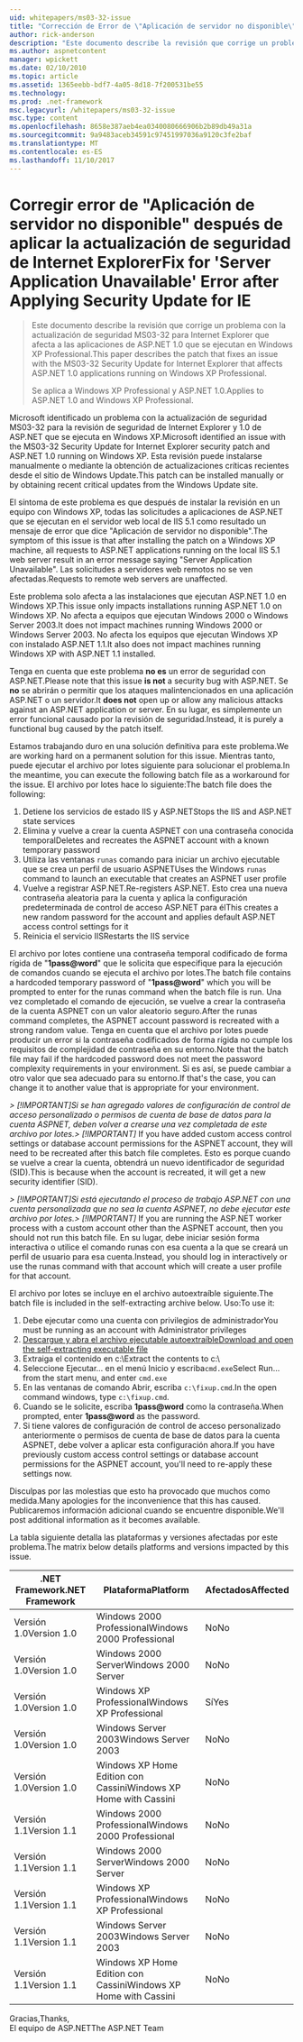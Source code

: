 ```yaml
---
uid: whitepapers/ms03-32-issue
title: "Corrección de Error de \"Aplicación de servidor no disponible\" después de aplicar la actualización de seguridad de Internet Explorer | Documentos de Microsoft"
author: rick-anderson
description: "Este documento describe la revisión que corrige un problema con la actualización de seguridad MS03-32 para Internet Explorer que afecta a las aplicaciones de ASP.NET 1.0 que se ejecutan en Wi..."
ms.author: aspnetcontent
manager: wpickett
ms.date: 02/10/2010
ms.topic: article
ms.assetid: 1365eebb-bdf7-4a05-8d18-7f200531be55
ms.technology: 
ms.prod: .net-framework
msc.legacyurl: /whitepapers/ms03-32-issue
msc.type: content
ms.openlocfilehash: 8658e387aeb4ea0340080666906b2b89db49a31a
ms.sourcegitcommit: 9a9483aceb34591c97451997036a9120c3fe2baf
ms.translationtype: MT
ms.contentlocale: es-ES
ms.lasthandoff: 11/10/2017
---
```

<a name="fix-for-server-application-unavailable-error-after-applying-security-update-for-ie"></a><span data-ttu-id="4a02d-103">Corregir error de "Aplicación de servidor no disponible" después de aplicar la actualización de seguridad de Internet Explorer</span><span class="sxs-lookup"><span data-stu-id="4a02d-103">Fix for 'Server Application Unavailable' Error after Applying Security Update for IE</span></span>
====================
> <span data-ttu-id="4a02d-104">Este documento describe la revisión que corrige un problema con la actualización de seguridad MS03-32 para Internet Explorer que afecta a las aplicaciones de ASP.NET 1.0 que se ejecutan en Windows XP Professional.</span><span class="sxs-lookup"><span data-stu-id="4a02d-104">This paper describes the patch that fixes an issue with the MS03-32 Security Update for Internet Explorer that affects ASP.NET 1.0 applications running on Windows XP Professional.</span></span>
> 
> <span data-ttu-id="4a02d-105">Se aplica a Windows XP Professional y ASP.NET 1.0.</span><span class="sxs-lookup"><span data-stu-id="4a02d-105">Applies to ASP.NET 1.0 and Windows XP Professional.</span></span>


<span data-ttu-id="4a02d-106">Microsoft identificado un problema con la actualización de seguridad MS03-32 para la revisión de seguridad de Internet Explorer y 1.0 de ASP.NET que se ejecuta en Windows XP.</span><span class="sxs-lookup"><span data-stu-id="4a02d-106">Microsoft identified an issue with the MS03-32 Security Update for Internet Explorer security patch and ASP.NET 1.0 running on Windows XP.</span></span> <span data-ttu-id="4a02d-107">Esta revisión puede instalarse manualmente o mediante la obtención de actualizaciones críticas recientes desde el sitio de Windows Update.</span><span class="sxs-lookup"><span data-stu-id="4a02d-107">This patch can be installed manually or by obtaining recent critical updates from the Windows Update site.</span></span>

<span data-ttu-id="4a02d-108">El síntoma de este problema es que después de instalar la revisión en un equipo con Windows XP, todas las solicitudes a aplicaciones de ASP.NET que se ejecutan en el servidor web local de IIS 5.1 como resultado un mensaje de error que dice "Aplicación de servidor no disponible".</span><span class="sxs-lookup"><span data-stu-id="4a02d-108">The symptom of this issue is that after installing the patch on a Windows XP machine, all requests to ASP.NET applications running on the local IIS 5.1 web server result in an error message saying "Server Application Unavailable".</span></span> <span data-ttu-id="4a02d-109">Las solicitudes a servidores web remotos no se ven afectadas.</span><span class="sxs-lookup"><span data-stu-id="4a02d-109">Requests to remote web servers are unaffected.</span></span>

<span data-ttu-id="4a02d-110">Este problema solo afecta a las instalaciones que ejecutan ASP.NET 1.0 en Windows XP.</span><span class="sxs-lookup"><span data-stu-id="4a02d-110">This issue only impacts installations running ASP.NET 1.0 on Windows XP.</span></span> <span data-ttu-id="4a02d-111">No afecta a equipos que ejecutan Windows 2000 o Windows Server 2003.</span><span class="sxs-lookup"><span data-stu-id="4a02d-111">It does not impact machines running Windows 2000 or Windows Server 2003.</span></span> <span data-ttu-id="4a02d-112">No afecta los equipos que ejecutan Windows XP con instalado ASP.NET 1.1.</span><span class="sxs-lookup"><span data-stu-id="4a02d-112">It also does not impact machines running Windows XP with ASP.NET 1.1 installed.</span></span>

<span data-ttu-id="4a02d-113">Tenga en cuenta que este problema **no es** un error de seguridad con ASP.NET.</span><span class="sxs-lookup"><span data-stu-id="4a02d-113">Please note that this issue **is not** a security bug with ASP.NET.</span></span> <span data-ttu-id="4a02d-114">Se **no** se abrirán o permitir que los ataques malintencionados en una aplicación ASP.NET o un servidor.</span><span class="sxs-lookup"><span data-stu-id="4a02d-114">It **does not** open up or allow any malicious attacks against an ASP.NET application or server.</span></span> <span data-ttu-id="4a02d-115">En su lugar, es simplemente un error funcional causado por la revisión de seguridad.</span><span class="sxs-lookup"><span data-stu-id="4a02d-115">Instead, it is purely a functional bug caused by the patch itself.</span></span>

<span data-ttu-id="4a02d-116">Estamos trabajando duro en una solución definitiva para este problema.</span><span class="sxs-lookup"><span data-stu-id="4a02d-116">We are working hard on a permanent solution for this issue.</span></span> <span data-ttu-id="4a02d-117">Mientras tanto, puede ejecutar el archivo por lotes siguiente para solucionar el problema.</span><span class="sxs-lookup"><span data-stu-id="4a02d-117">In the meantime, you can execute the following batch file as a workaround for the issue.</span></span> <span data-ttu-id="4a02d-118">El archivo por lotes hace lo siguiente:</span><span class="sxs-lookup"><span data-stu-id="4a02d-118">The batch file does the following:</span></span>

1. <span data-ttu-id="4a02d-119">Detiene los servicios de estado IIS y ASP.NET</span><span class="sxs-lookup"><span data-stu-id="4a02d-119">Stops the IIS and ASP.NET state services</span></span>
2. <span data-ttu-id="4a02d-120">Elimina y vuelve a crear la cuenta ASPNET con una contraseña conocida temporal</span><span class="sxs-lookup"><span data-stu-id="4a02d-120">Deletes and recreates the ASPNET account with a known temporary password</span></span>
3. <span data-ttu-id="4a02d-121">Utiliza las ventanas `runas` comando para iniciar un archivo ejecutable que se crea un perfil de usuario ASPNET</span><span class="sxs-lookup"><span data-stu-id="4a02d-121">Uses the Windows `runas` command to launch an executable that creates an ASPNET user profile</span></span>
4. <span data-ttu-id="4a02d-122">Vuelve a registrar ASP.NET.</span><span class="sxs-lookup"><span data-stu-id="4a02d-122">Re-registers ASP.NET.</span></span> <span data-ttu-id="4a02d-123">Esto crea una nueva contraseña aleatoria para la cuenta y aplica la configuración predeterminada de control de acceso ASP.NET para él</span><span class="sxs-lookup"><span data-stu-id="4a02d-123">This creates a new random password for the account and applies default ASP.NET access control settings for it</span></span>
5. <span data-ttu-id="4a02d-124">Reinicia el servicio IIS</span><span class="sxs-lookup"><span data-stu-id="4a02d-124">Restarts the IIS service</span></span>

<span data-ttu-id="4a02d-125">El archivo por lotes contiene una contraseña temporal codificado de forma rígida de "**1pass@word**" que le solicita que especifique para la ejecución de comandos cuando se ejecuta el archivo por lotes.</span><span class="sxs-lookup"><span data-stu-id="4a02d-125">The batch file contains a hardcoded temporary password of "**1pass@word**" which you will be prompted to enter for the runas command when the batch file is run.</span></span> <span data-ttu-id="4a02d-126">Una vez completado el comando de ejecución, se vuelve a crear la contraseña de la cuenta ASPNET con un valor aleatorio seguro.</span><span class="sxs-lookup"><span data-stu-id="4a02d-126">After the runas command completes, the ASPNET account password is recreated with a strong random value.</span></span> <span data-ttu-id="4a02d-127">Tenga en cuenta que el archivo por lotes puede producir un error si la contraseña codificados de forma rígida no cumple los requisitos de complejidad de contraseña en su entorno.</span><span class="sxs-lookup"><span data-stu-id="4a02d-127">Note that the batch file may fail if the hardcoded password does not meet the password complexity requirements in your environment.</span></span> <span data-ttu-id="4a02d-128">Si es así, se puede cambiar a otro valor que sea adecuado para su entorno.</span><span class="sxs-lookup"><span data-stu-id="4a02d-128">If that's the case, you can change it to another value that is appropriate for your environment.</span></span>

<span data-ttu-id="4a02d-129">*> [!IMPORTANT]*Si se han agregado valores de configuración de control de acceso personalizado o permisos de cuenta de base de datos para la cuenta ASPNET, deben volver a crearse una vez completada de este archivo por lotes.</span><span class="sxs-lookup"><span data-stu-id="4a02d-129">*> [!IMPORTANT]* If you have added custom access control settings or database account permissions for the ASPNET account, they will need to be recreated after this batch file completes.</span></span> <span data-ttu-id="4a02d-130">Esto es porque cuando se vuelve a crear la cuenta, obtendrá un nuevo identificador de seguridad (SID).</span><span class="sxs-lookup"><span data-stu-id="4a02d-130">This is because when the account is recreated, it will get a new security identifier (SID).</span></span>

<span data-ttu-id="4a02d-131">*> [!IMPORTANT]*Si está ejecutando el proceso de trabajo ASP.NET con una cuenta personalizada que no sea la cuenta ASPNET, no debe ejecutar este archivo por lotes.</span><span class="sxs-lookup"><span data-stu-id="4a02d-131">*> [!IMPORTANT]* If you are running the ASP.NET worker process with a custom account other than the ASPNET account, then you should not run this batch file.</span></span> <span data-ttu-id="4a02d-132">En su lugar, debe iniciar sesión forma interactiva o utilice el comando runas con esa cuenta a la que se creará un perfil de usuario para esa cuenta.</span><span class="sxs-lookup"><span data-stu-id="4a02d-132">Instead, you should log in interactively or use the runas command with that account which will create a user profile for that account.</span></span>

<span data-ttu-id="4a02d-133">El archivo por lotes se incluye en el archivo autoextraíble siguiente.</span><span class="sxs-lookup"><span data-stu-id="4a02d-133">The batch file is included in the self-extracting archive below.</span></span> <span data-ttu-id="4a02d-134">Uso:</span><span class="sxs-lookup"><span data-stu-id="4a02d-134">To use it:</span></span>

1. <span data-ttu-id="4a02d-135">Debe ejecutar como una cuenta con privilegios de administrador</span><span class="sxs-lookup"><span data-stu-id="4a02d-135">You must be running as an account with Administrator privileges</span></span>
2. [<span data-ttu-id="4a02d-136">Descargue y abra el archivo ejecutable autoextraíble</span><span class="sxs-lookup"><span data-stu-id="4a02d-136">Download and open the self-extracting executable file</span></span>](ms03-32-issue/_static/fixup1.exe)
3. <span data-ttu-id="4a02d-137">Extraiga el contenido en c:\\</span><span class="sxs-lookup"><span data-stu-id="4a02d-137">Extract the contents to c:\\</span></span>
4. <span data-ttu-id="4a02d-138">Seleccione Ejecutar... en el menú Inicio y escriba`cmd.exe`</span><span class="sxs-lookup"><span data-stu-id="4a02d-138">Select Run... from the start menu, and enter `cmd.exe`</span></span>
5. <span data-ttu-id="4a02d-139">En las ventanas de comando Abrir, escriba `c:\fixup.cmd`.</span><span class="sxs-lookup"><span data-stu-id="4a02d-139">In the open command windows, type `c:\fixup.cmd`.</span></span>
6. <span data-ttu-id="4a02d-140">Cuando se le solicite, escriba  **1pass@word**  como la contraseña.</span><span class="sxs-lookup"><span data-stu-id="4a02d-140">When prompted, enter **1pass@word** as the password.</span></span>
7. <span data-ttu-id="4a02d-141">Si tiene valores de configuración de control de acceso personalizado anteriormente o permisos de cuenta de base de datos para la cuenta ASPNET, debe volver a aplicar esta configuración ahora.</span><span class="sxs-lookup"><span data-stu-id="4a02d-141">If you have previously custom access control settings or database account permissions for the ASPNET account, you'll need to re-apply these settings now.</span></span>

<span data-ttu-id="4a02d-142">Disculpas por las molestias que esto ha provocado que muchos como medida.</span><span class="sxs-lookup"><span data-stu-id="4a02d-142">Many apologies for the inconvenience that this has caused.</span></span> <span data-ttu-id="4a02d-143">Publicaremos información adicional cuando se encuentre disponible.</span><span class="sxs-lookup"><span data-stu-id="4a02d-143">We'll post additional information as it becomes available.</span></span>

<span data-ttu-id="4a02d-144">La tabla siguiente detalla las plataformas y versiones afectadas por este problema.</span><span class="sxs-lookup"><span data-stu-id="4a02d-144">The matrix below details platforms and versions impacted by this issue.</span></span>

| <span data-ttu-id="4a02d-145">.NET Framework</span><span class="sxs-lookup"><span data-stu-id="4a02d-145">.NET Framework</span></span> | <span data-ttu-id="4a02d-146">Plataforma</span><span class="sxs-lookup"><span data-stu-id="4a02d-146">Platform</span></span> | <span data-ttu-id="4a02d-147">Afectados</span><span class="sxs-lookup"><span data-stu-id="4a02d-147">Affected</span></span> |
| --- | --- | --- |
| <span data-ttu-id="4a02d-148">Versión 1.0</span><span class="sxs-lookup"><span data-stu-id="4a02d-148">Version 1.0</span></span> | <span data-ttu-id="4a02d-149">Windows 2000 Professional</span><span class="sxs-lookup"><span data-stu-id="4a02d-149">Windows 2000 Professional</span></span> | <span data-ttu-id="4a02d-150">No</span><span class="sxs-lookup"><span data-stu-id="4a02d-150">No</span></span> |
| <span data-ttu-id="4a02d-151">Versión 1.0</span><span class="sxs-lookup"><span data-stu-id="4a02d-151">Version 1.0</span></span> | <span data-ttu-id="4a02d-152">Windows 2000 Server</span><span class="sxs-lookup"><span data-stu-id="4a02d-152">Windows 2000 Server</span></span> | <span data-ttu-id="4a02d-153">No</span><span class="sxs-lookup"><span data-stu-id="4a02d-153">No</span></span> |
| <span data-ttu-id="4a02d-154">Versión 1.0</span><span class="sxs-lookup"><span data-stu-id="4a02d-154">Version 1.0</span></span> | <span data-ttu-id="4a02d-155">Windows XP Professional</span><span class="sxs-lookup"><span data-stu-id="4a02d-155">Windows XP Professional</span></span> | <span data-ttu-id="4a02d-156">Sí</span><span class="sxs-lookup"><span data-stu-id="4a02d-156">Yes</span></span> |
| <span data-ttu-id="4a02d-157">Versión 1.0</span><span class="sxs-lookup"><span data-stu-id="4a02d-157">Version 1.0</span></span> | <span data-ttu-id="4a02d-158">Windows Server 2003</span><span class="sxs-lookup"><span data-stu-id="4a02d-158">Windows Server 2003</span></span> | <span data-ttu-id="4a02d-159">No</span><span class="sxs-lookup"><span data-stu-id="4a02d-159">No</span></span> |
| <span data-ttu-id="4a02d-160">Versión 1.0</span><span class="sxs-lookup"><span data-stu-id="4a02d-160">Version 1.0</span></span> | <span data-ttu-id="4a02d-161">Windows XP Home Edition con Cassini</span><span class="sxs-lookup"><span data-stu-id="4a02d-161">Windows XP Home with Cassini</span></span> | <span data-ttu-id="4a02d-162">No</span><span class="sxs-lookup"><span data-stu-id="4a02d-162">No</span></span> |
| <span data-ttu-id="4a02d-163">Versión 1.1</span><span class="sxs-lookup"><span data-stu-id="4a02d-163">Version 1.1</span></span> | <span data-ttu-id="4a02d-164">Windows 2000 Professional</span><span class="sxs-lookup"><span data-stu-id="4a02d-164">Windows 2000 Professional</span></span> | <span data-ttu-id="4a02d-165">No</span><span class="sxs-lookup"><span data-stu-id="4a02d-165">No</span></span> |
| <span data-ttu-id="4a02d-166">Versión 1.1</span><span class="sxs-lookup"><span data-stu-id="4a02d-166">Version 1.1</span></span> | <span data-ttu-id="4a02d-167">Windows 2000 Server</span><span class="sxs-lookup"><span data-stu-id="4a02d-167">Windows 2000 Server</span></span> | <span data-ttu-id="4a02d-168">No</span><span class="sxs-lookup"><span data-stu-id="4a02d-168">No</span></span> |
| <span data-ttu-id="4a02d-169">Versión 1.1</span><span class="sxs-lookup"><span data-stu-id="4a02d-169">Version 1.1</span></span> | <span data-ttu-id="4a02d-170">Windows XP Professional</span><span class="sxs-lookup"><span data-stu-id="4a02d-170">Windows XP Professional</span></span> | <span data-ttu-id="4a02d-171">No</span><span class="sxs-lookup"><span data-stu-id="4a02d-171">No</span></span> |
| <span data-ttu-id="4a02d-172">Versión 1.1</span><span class="sxs-lookup"><span data-stu-id="4a02d-172">Version 1.1</span></span> | <span data-ttu-id="4a02d-173">Windows Server 2003</span><span class="sxs-lookup"><span data-stu-id="4a02d-173">Windows Server 2003</span></span> | <span data-ttu-id="4a02d-174">No</span><span class="sxs-lookup"><span data-stu-id="4a02d-174">No</span></span> |
| <span data-ttu-id="4a02d-175">Versión 1.1</span><span class="sxs-lookup"><span data-stu-id="4a02d-175">Version 1.1</span></span> | <span data-ttu-id="4a02d-176">Windows XP Home Edition con Cassini</span><span class="sxs-lookup"><span data-stu-id="4a02d-176">Windows XP Home with Cassini</span></span> | <span data-ttu-id="4a02d-177">No</span><span class="sxs-lookup"><span data-stu-id="4a02d-177">No</span></span> |

<span data-ttu-id="4a02d-178">Gracias,</span><span class="sxs-lookup"><span data-stu-id="4a02d-178">Thanks,</span></span>   
 <span data-ttu-id="4a02d-179">El equipo de ASP.NET</span><span class="sxs-lookup"><span data-stu-id="4a02d-179">The ASP.NET Team</span></span>

